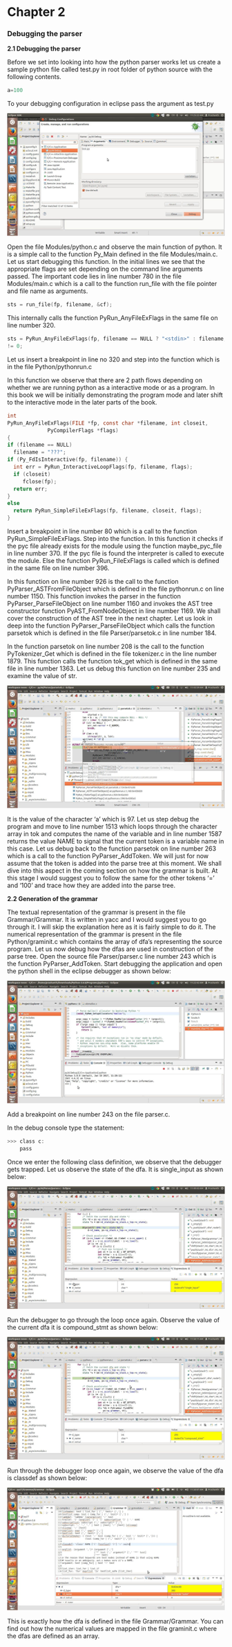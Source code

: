 # Chapter 2
### Debugging the parser
**2.1 Debugging the parser**

Before we set into looking into how the python parser works let us create a sample python file
called test.py in root folder of python source with the following contents.
```c
a=100
```
To your debugging configuration in eclipse pass the argument as test.py

![](img1.jpg)

Open the file Modules/python.c and observe the main function of python. It is a simple call to the
function Py_Main defined in the file Modules/main.c.
Let us start debugging this function. In the initial lines we see that the appropriate flags are set
depending on the command line arguments passed.
The important code lies in line number 780 in the file Modules/main.c which is a call to the
function run_file with the file pointer and file name as arguments.

```c
sts = run_file(fp, filename, &cf);
```

This internally calls the function PyRun_AnyFileExFlags in the same file on line number 320.

```c
sts = PyRun_AnyFileExFlags(fp, filename == NULL ? "<stdin>" : filename, filename != NULL, &cf)
!= 0;
```

Let us insert a breakpoint in line no 320 and step into the function which is in the file
Python/pythonrun.c

In this function we observe that there are 2 path flows depending on whether we are running
python as a interactive mode or as a program. In this book we will be initially demonstrating the
program mode and later shift to the interactive mode in the later parts of the book.

```c
int
PyRun_AnyFileExFlags(FILE *fp, const char *filename, int closeit,
             PyCompilerFlags *flags)
{
if (filename == NULL)
  filename = "???";
if (Py_FdIsInteractive(fp, filename)) {
  int err = PyRun_InteractiveLoopFlags(fp, filename, flags);
  if (closeit)
     fclose(fp);
  return err;
}
else
  return PyRun_SimpleFileExFlags(fp, filename, closeit, flags);
}
```

Insert a breakpoint in line number 80 which is a call to the function PyRun_SimpleFileExFlags.
Step into the function. In this function it checks if the pyc file already exists for the module using
the function maybe_pyc_file in line number 370. If the pyc file is found the interpreter is called to
execute the module. Else the function PyRun_FileExFlags is called which is defined in the same
file on line number 396.

In this function on line number 926 is the call to the function PyParser_ASTFromFileObject
which is defined in the file pythonrun.c on line number 1150. This function invokes the parser in
the function PyParser_ParseFileObject on line number 1160 and invokes the AST tree
constructor function PyAST_FromNodeObject in line number 1169. We shall cover the
construction of the AST tree in the next chapter. Let us look in deep into the function
PyParser_ParseFileObject which calls the function parsetok which is defined in the file
Parser/parsetok.c in line number 184.

In the function parsetok on line number 208 is the call to the function PyTokenizer_Get which is
defined in the file tokenizer.c in the line number 1879. This function calls the function tok_get
which is defined in the same file in line number 1363.
Let us debug this function on line number 235 and examine the value of str.

![](img2.jpg)

It is the value of the character ‘a’ which is 97. Let us step debug the program and move to line
number 1513 which loops through the character array in tok and computes the name of the
variable and in line number 1587 returns the value NAME to signal that the current token is a
variable name in this case. Let us debug back to the function parsetok on line number 263
which is a call to the function PyParser_AddToken. We will just for now assume that the token is
added into the parse tree at this moment. We shall dive into this aspect in the coming section on
how the grammar is built.
At this stage I would suggest you to follow the same for the other tokens ‘=’ and ‘100’ and trace
how they are added into the parse tree.


**2.2 Generation of the grammar**


The textual representation of the grammar is present in the file Grammar/Grammar. It is written
in yacc and I would suggest you to go through it. I will skip the explanation here as it is fairly
simple to do it. The numerical representation of the grammar is present in the file
Python/graminit.c which contains the array of dfa’s representing the source program. Let us now
debug how the dfas are used in construction of the parse tree. Open the source file
Parser/parser.c line number 243 which is the function PyParser_AddToken. Start debugging the
application and open the python shell in the eclipse debugger as shown below:

![](img3.jpg)

Add a breakpoint on line number 243 on the file parser.c.

In the debug console type the statement:

```c
>>> class c:
    pass
```
Once we enter the following class definition, we observe that the debugger gets trapped. Let us
observe the state of the dfa. It is single_input as shown below:

![](img4.jpg)

Run the debugger to go through the loop once again. Observe the value of the current dfa it is
compound_stmt as shown below:

![](img5.jpg)

Run through the debugger loop once again, we observe the value of the dfa is classdef as shown below: 

![](img6.jpg)


This is exactly how the dfa is defined in the file Grammar/Grammar. You can find out how the 
numerical values are mapped in the file graminit.c where the dfas are defined as an array. 
